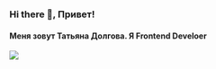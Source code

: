 ### Hi there 👋, Привет!
#### Меня зовут Татьяна Долгова. Я Frontend Develoer

<image src='https://simpleicons.org/icons/html5.svg'>

